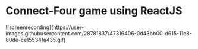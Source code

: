 <h1>Connect-Four game using ReactJS</h1>
![screenrecording](https://user-images.githubusercontent.com/28781837/47316406-0d43bb00-d615-11e8-80de-ce15534fa435.gif)
